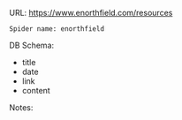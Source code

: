 URL: https://www.enorthfield.com/resources

    Spider name: enorthfield

DB Schema:
- title
- date
- link
- content

Notes: